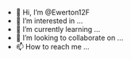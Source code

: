 - 👋 Hi, I’m @Ewerton12F
- 👀 I’m interested in ...
- 🌱 I’m currently learning ...
- 💞️ I’m looking to collaborate on ...
- 📫 How to reach me ...

<!---
Ewerton12F/Ewerton12F is a ✨ special ✨ repository because its `README.md` (this file) appears on your GitHub profile.
You can click the Preview link to take a look at your changes.
--->
